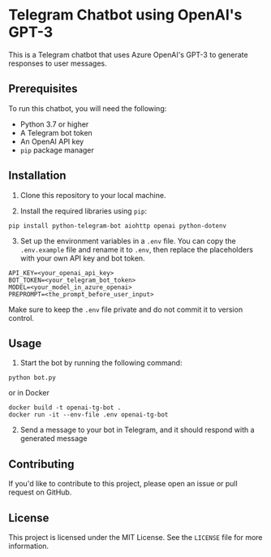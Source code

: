 # Telegram Chatbot using OpenAI's GPT-3

This is a Telegram chatbot that uses Azure OpenAI's GPT-3 to generate responses to user messages.

## Prerequisites

To run this chatbot, you will need the following:

- Python 3.7 or higher
- A Telegram bot token
- An OpenAI API key
- `pip` package manager

## Installation

1. Clone this repository to your local machine.

2. Install the required libraries using `pip`:
```
pip install python-telegram-bot aiohttp openai python-dotenv
```

3. Set up the environment variables in a `.env` file. You can copy the `.env.example` file and rename it to `.env`, then replace the placeholders with your own API key and bot token.

```
API_KEY=<your_openai_api_key>
BOT_TOKEN=<your_telegram_bot_token>
MODEL=<your_model_in_azure_openai>
PREPROMPT=<the_prompt_before_user_input>
```

Make sure to keep the `.env` file private and do not commit it to version control.

## Usage

1. Start the bot by running the following command:
```
python bot.py
```
or in Docker
```
docker build -t openai-tg-bot .
docker run -it --env-file .env openai-tg-bot
```

2. Send a message to your bot in Telegram, and it should respond with a generated message


## Contributing

If you'd like to contribute to this project, please open an issue or pull request on GitHub.

## License

This project is licensed under the MIT License. See the `LICENSE` file for more information.

